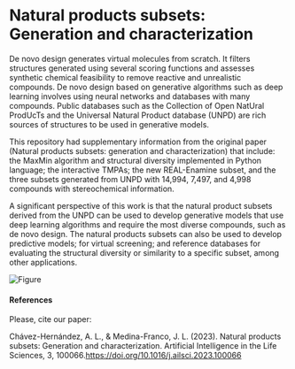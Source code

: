 # Natural products subsets: Generation and characterization 

De novo design generates virtual molecules from scratch. It filters structures generated using several scoring functions and assesses synthetic chemical feasibility to remove reactive and unrealistic compounds. De novo design based on generative algorithms such as deep learning involves using neural networks and databases with many compounds. Public databases such as the Collection of Open NatUral ProdUcTs and the Universal Natural Product database (UNPD) are rich sources of structures  to be used in generative models. 

This repository had supplementary information from the original paper (Natural products subsets: generation and characterization) that include:
the MaxMin algorithm and structural diversity implemented in Python language; the interactive TMPAs; the new REAL-Enamine subset, and the three subsets generated from UNPD with 14,994, 7,497, and 4,998 compounds with stereochemical information.

A significant perspective of this work is that the natural product subsets derived from the UNPD can be used to develop generative models that use deep learning algorithms and require the most diverse compounds, such as de novo design. The natural products subsets can also be used to develop predictive models; for virtual screening; and reference databases for evaluating the structural diversity or similarity to a specific subset, among other applications.

![Figure](https://github.com/DIFACQUIM/Natural-products-subsets-generation/blob/1aeee113f84b50e3710ab667eaaf80ecef018591/Grafical_abstract.jpg)

#### References

Please, cite our paper:

Chávez-Hernández, A. L., & Medina-Franco, J. L. (2023). Natural products subsets: Generation and characterization. Artificial Intelligence in the Life Sciences, 3, 100066.https://doi.org/10.1016/j.ailsci.2023.100066
